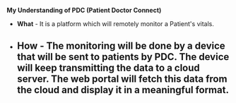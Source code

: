 **My Understanding of PDC (Patient Doctor Connect)**
- **What** - It is a platform which will remotely monitor a Patient's vitals. 
- **How** - The monitoring will be done by a device that will be sent to patients by PDC. The device will keep transmitting  the data to a cloud server.  The web portal will fetch this data from the cloud and display it in a meaningful format.
	- 
